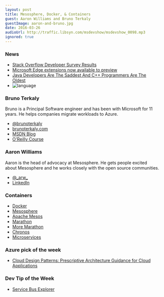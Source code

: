 ```yaml
---
layout: post
title: Mesosphere, Docker, & Containers
guest: Aaron Williams and Bruno Terkaly
guestImage: aaron-and-bruno.jpg
date: 2016-03-26
audioUrl: http://traffic.libsyn.com/msdevshow/msdevshow_0098.mp3
ignored: true
---
```


### News

 - [Stack Overflow Developer Survey Results](http://stackoverflow.com/research/developer-survey-2016)
 - [Microsoft Edge extensions now available to preview](https://blogs.windows.com/msedgedev/2016/03/17/preview-extensions/)
 - [Java Developers Are The Saddest And C++ Programmers Are The Oldest](http://fossbytes.com/swift-programmers-beard-java-saddest-cpp-oldest-developer-survey/)
  - ![language](language.jpg)

### Bruno Terkaly

Bruno is a Principal Software engineer and has been with Microsoft for 11 years. He helps companies migrate workloads to Azure.

 - [@brunoterkaly](https://twitter.com/brunoterkaly)
 - [brunoterkaly.com](http://www.brunoterkaly.com/)
 - [MSDN Blog](https://blogs.msdn.microsoft.com/brunoterkaly/)
 - [O'Reilly Course](http://shop.oreilly.com/product/0636920044000.do)

### Aaron Williams

Aaron is the head of advocacy at Mesosphere. He gets people excited about Mesosphere and he works closely with the open source communities.

 - [@\_arw\_](https://twitter.com/_arw_)
 - [LinkedIn](https://www.linkedin.com/in/aaronwilliams)

### Containers

 - [Docker](https://www.docker.com/)
 - [Mesosphere](https://mesosphere.com/)
 - [Apache Mesos](http://mesos.apache.org/)
 - [Marathon](https://mesosphere.github.io/marathon/)
  - [More Marathon](https://github.com/mesosphere/marathon)
 - [Chronos](https://mesos.github.io/chronos/docs/)
 - [Microservices](https://azure.microsoft.com/en-us/blog/microservices-an-application-revolution-powered-by-the-cloud/)
 
### Azure pick of the week

 - [Cloud Design Patterns: Prescriptive Architecture Guidance for Cloud Applications](https://msdn.microsoft.com/en-us/library/dn600223.aspx)

### Dev Tip of the Week

 - [Service Bus Explorer](https://github.com/paolosalvatori/ServiceBusExplorer)